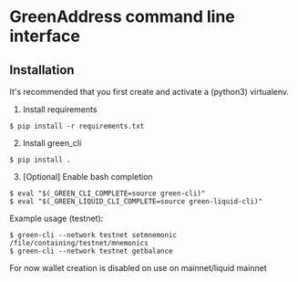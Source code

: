 # GreenAddress command line interface

## Installation

It's recommended that you first create and activate a (python3) virtualenv.

1) Install requirements
```
$ pip install -r requirements.txt
```

2) Install green_cli
```
$ pip install .
```

3) [Optional] Enable bash completion
```
$ eval "$(_GREEN_CLI_COMPLETE=source green-cli)"
$ eval "$(_GREEN_LIQUID_CLI_COMPLETE=source green-liquid-cli)"
```

Example usage (testnet):
```
$ green-cli --network testnet setmnemonic /file/containing/testnet/mnemonics
$ green-cli --network testnet getbalance
```

For now wallet creation is disabled on use on mainnet/liquid mainnet
